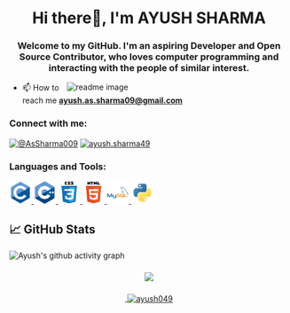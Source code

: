 <h1 align="center">Hi there👋, I'm AYUSH SHARMA</h1>
<h3 align="center">Welcome to my GitHub. I'm an aspiring Developer and Open Source Contributor, who loves computer programming and interacting with the people of similar interest.</h3>

<img align="right" alt="readme image" width="400" src="https://user-images.githubusercontent.com/55389276/140866485-8fb1c876-9a8f-4d6a-98dc-08c4981eaf70.gif">


- 📫 How to reach me **ayush.as.sharma09@gmail.com**

<h3 align="left">Connect with me:</h3>
<p align="left">
<a href="https://twitter.com/@AsSharma009" target="blank"><img align="center" src="https://raw.githubusercontent.com/rahuldkjain/github-profile-readme-generator/master/src/images/icons/Social/twitter.svg" alt="@AsSharma009" height="30" width="40" /></a>
<a href="https://instagram.com/ayush.sharma49" target="blank"><img align="center" src="https://raw.githubusercontent.com/rahuldkjain/github-profile-readme-generator/master/src/images/icons/Social/instagram.svg" alt="ayush.sharma49" height="30" width="40" /></a>

<h3 align="left">Languages and Tools:</h3>
<p align="left"> <a href="https://www.cprogramming.com/" target="_blank" rel="noreferrer"> <img src="https://raw.githubusercontent.com/devicons/devicon/master/icons/c/c-original.svg" alt="c" width="40" height="40"/> </a> <a href="https://www.w3schools.com/cpp/" target="_blank" rel="noreferrer"> <img src="https://raw.githubusercontent.com/devicons/devicon/master/icons/cplusplus/cplusplus-original.svg" alt="cplusplus" width="40" height="40"/> </a> <a href="https://www.w3schools.com/css/" target="_blank" rel="noreferrer"> <img src="https://raw.githubusercontent.com/devicons/devicon/master/icons/css3/css3-original-wordmark.svg" alt="css3" width="40" height="40"/> </a> <a href="https://www.w3.org/html/" target="_blank" rel="noreferrer"> <img src="https://raw.githubusercontent.com/devicons/devicon/master/icons/html5/html5-original-wordmark.svg" alt="html5" width="40" height="40"/> </a> <a href="https://www.mysql.com/" target="_blank" rel="noreferrer"> <img src="https://raw.githubusercontent.com/devicons/devicon/master/icons/mysql/mysql-original-wordmark.svg" alt="mysql" width="40" height="40"/> </a> <a href="https://www.python.org" target="_blank" rel="noreferrer"> <img src="https://raw.githubusercontent.com/devicons/devicon/master/icons/python/python-original.svg" alt="python" width="40" height="40"/> </a> </p>

## &#x1f4c8; GitHub Stats
<p align = "center">

![Ayush's github activity graph](https://activity-graph.herokuapp.com/graph?username=ayush049&theme=rogue)


</p>
<p align = "center">
<a href="https://github.com/ayush049">
  <img align="center" style="margin:0.5rem" src="https://github-readme-stats.vercel.app/api/top-langs/?username=ayush049&hide=html,css&title_color=ffffff&text_color=c9cacc&icon_color=4AB197&bg_color=1A2B34" />
</a>
<a href="https://github.com/ayush049">

<p align = "center">&nbsp;<img align="center" src="https://github-readme-stats.vercel.app/api?username=ayush049&show_icons=true&locale=en&hide=html,css&title_color=ffffff&text_color=c9cacc&icon_color=4AB197&bg_color=1A2B34" alt="ayush049" /></p>
</a>
